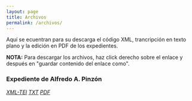```yaml
---
layout: page
title: Archivos
permalink: /archivos/
---
```


Aquí se ecuentran para su descarga el código XML, trancripción en texto plano y la edición en PDF de los expedientes.

**NOTA:** Para descargar los archivos, haz click derecho sobre el enlace y después en "guardar contenido del enlace como".  

### Expediente de Alfredo A. Pinzón

[*XML-TEI*]()  [*TXT*](https://github.com/jairotami/veteranos-mil-dias/blob/gh-pages/_downloads/a_pinzon_transcripci%C3%B3n.txt) [*PDF*](https://drive.google.com/file/d/1do4hFTd9WH1DIrydCfYptiaGN85f4XwE/view?usp=sharing)




